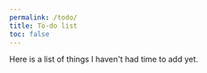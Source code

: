 ```yaml
---
permalink: /todo/
title: To-do list
toc: false
---
```


Here is a list of things I haven't had time to add yet.
